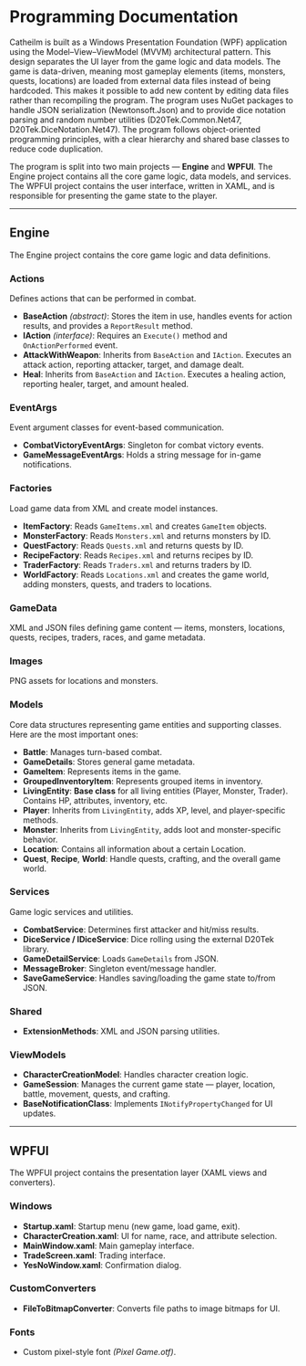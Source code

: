 # Programming Documentation
Catheilm is built as a Windows Presentation Foundation (WPF) application using the Model–View–ViewModel (MVVM) architectural pattern. This design separates the UI layer from the game logic and data models. The game is data-driven, meaning most gameplay elements (items, monsters, quests, locations) are loaded from external data files instead of being hardcoded. This makes it possible to add new content by editing data files rather than recompiling the program. The program uses NuGet packages to handle JSON serialization (Newtonsoft.Json) and to provide dice notation parsing and random number utilities (D20Tek.Common.Net47, D20Tek.DiceNotation.Net47). The program follows object-oriented programming principles, with a clear hierarchy and shared base classes to reduce code duplication.

The program is split into two main projects — **Engine** and **WPFUI**. The Engine project contains all the core game logic, data models, and services. The WPFUI project contains the user interface, written in XAML, and is responsible for presenting the game state to the player. 

---

## **Engine**  
The Engine project contains the core game logic and data definitions.  

### **Actions**  
Defines actions that can be performed in combat.  

- **BaseAction** *(abstract)*: Stores the item in use, handles events for action results, and provides a `ReportResult` method.  
- **IAction** *(interface)*: Requires an `Execute()` method and `OnActionPerformed` event.  
- **AttackWithWeapon**: Inherits from `BaseAction` and `IAction`. Executes an attack action, reporting attacker, target, and damage dealt.  
- **Heal**: Inherits from `BaseAction` and `IAction`. Executes a healing action, reporting healer, target, and amount healed.  

### **EventArgs**  
Event argument classes for event-based communication.  

- **CombatVictoryEventArgs**: Singleton for combat victory events.  
- **GameMessageEventArgs**: Holds a string message for in-game notifications.  

### **Factories**  
Load game data from XML and create model instances.  

- **ItemFactory**: Reads `GameItems.xml` and creates `GameItem` objects.  
- **MonsterFactory**: Reads `Monsters.xml` and returns monsters by ID.  
- **QuestFactory**: Reads `Quests.xml` and returns quests by ID.  
- **RecipeFactory**: Reads `Recipes.xml` and returns recipes by ID.  
- **TraderFactory**: Reads `Traders.xml` and returns traders by ID.  
- **WorldFactory**: Reads `Locations.xml` and creates the game world, adding monsters, quests, and traders to locations.  

### **GameData**  
XML and JSON files defining game content — items, monsters, locations, quests, recipes, traders, races, and game metadata.  

### **Images**  
PNG assets for locations and monsters.  

### **Models**  
Core data structures representing game entities and supporting classes. Here are the most important ones: 
- **Battle**: Manages turn-based combat.  
- **GameDetails**: Stores general game metadata.  
- **GameItem**: Represents items in the game.  
- **GroupedInventoryItem**: Represents grouped items in inventory.  
- **LivingEntity**: **Base class** for all living entities (Player, Monster, Trader). Contains HP, attributes, inventory, etc.  
- **Player**: Inherits from `LivingEntity`, adds XP, level, and player-specific methods.  
- **Monster**: Inherits from `LivingEntity`, adds loot and monster-specific behavior.   
- **Location**: Contains all information about a certain Location.  
- **Quest**, **Recipe**, **World**: Handle quests, crafting, and the overall game world.  

### **Services**  
Game logic services and utilities.  

- **CombatService**: Determines first attacker and hit/miss results.  
- **DiceService / IDiceService**: Dice rolling using the external D20Tek library.  
- **GameDetailService**: Loads `GameDetails` from JSON.  
- **MessageBroker**: Singleton event/message handler.  
- **SaveGameService**: Handles saving/loading the game state to/from JSON.  

### **Shared**  
- **ExtensionMethods**: XML and JSON parsing utilities.  

### **ViewModels**  
- **CharacterCreationModel**: Handles character creation logic.  
- **GameSession**: Manages the current game state — player, location, battle, movement, quests, and crafting.  
- **BaseNotificationClass**: Implements `INotifyPropertyChanged` for UI updates.  

---

## **WPFUI**  
The WPFUI project contains the presentation layer (XAML views and converters).  

### **Windows**  
- **Startup.xaml**: Startup menu (new game, load game, exit).  
- **CharacterCreation.xaml**: UI for name, race, and attribute selection.  
- **MainWindow.xaml**: Main gameplay interface.  
- **TradeScreen.xaml**: Trading interface.  
- **YesNoWindow.xaml**: Confirmation dialog.  

### **CustomConverters**  
- **FileToBitmapConverter**: Converts file paths to image bitmaps for UI.  

### **Fonts**  
- Custom pixel-style font *(Pixel Game.otf)*.  